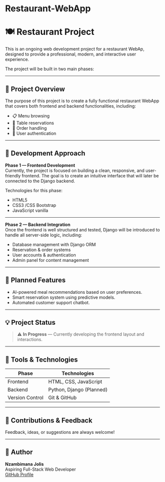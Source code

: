 # Restaurant-WebApp
# 🍽️ Restaurant Project

This is an ongoing web development project for a restaurant WebAp, designed to provide a professional, modern, and interactive user experience.  

The project will be built in two main phases:

---

## 🚀 Project Overview

The purpose of this project is to create a fully functional restaurant WebApp that covers both frontend and backend functionalities, including:

- 📋 Menu browsing
- 📅 Table reservations
- 🛒 Order handling
- 🔐 User authentication

---

## 🧠 Development Approach

**Phase 1 — Frontend Development**  
Currently, the project is focused on building a clean, responsive, and user-friendly frontend. The goal is to create an intuitive interface that will later be connected to the Django backend.

Technologies for this phase:
- HTML5
- CSS3 /CSS Bootstrap
- JavaScript vanilla 

---

**Phase 2 — Backend Integration**  
Once the frontend is well structured and tested, Django will be introduced to handle all server-side logic, including:

- Database management with Django ORM  
- Reservation & order systems  
- User accounts & authentication  
- Admin panel for content management

---
## 🔮 Planned Features

- AI-powered meal recommendations based on user preferences.
- Smart reservation system using predictive models.
- Automated customer support chatbot.

---

## 💡 Project Status

> ⚠️ **In Progress** — Currently developing the frontend layout and interactions.

---

## 🧰 Tools & Technologies

| Phase         | Technologies                |
|---------------|-----------------------------|
| Frontend      | HTML, CSS, JavaScript       |
| Backend       | Python, Django (Planned)    |
| Version Control | Git & GitHub             |

---

## 🙌 Contributions & Feedback

Feedback, ideas, or suggestions are always welcome!

---

## 📌 Author

**Nzambimana Jolis**  
Aspiring Full-Stack Web Developer  
[GitHub Profile](https://github.com/JolisNzamb21st)  

